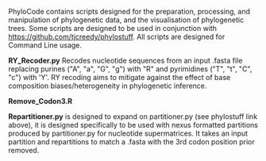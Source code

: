 PhyloCode contains scripts designed for the preparation, processing, and manipulation of phylogenetic data, and the visualisation of phylogenetic trees. 
Some scripts are designed to be used in conjunction with https://github.com/tjcreedy/phylostuff. 
All scripts are designed for Command Line usage.


**RY_Recoder.py** Recodes nucleotide sequences from an input .fasta file replacing purines ("A", "a", "G", "g") with "R" and pyrimidines ("T", "t", "C", "c") with 'Y'. RY recoding aims to mitigate against the effect of base composition biases/heterogeneity in phylogenetic inference. 

**Remove_Codon3.R**

**Repartitioner.py** is designed to expand on partitioner.py (see phylostuff link above), it is designed specifically to be used with nexus formatted partitions produced by partitioner.py for nucleotide supermatrices. It takes an input partition and repartitions to match a .fasta with the 3rd codon position prior removed.
